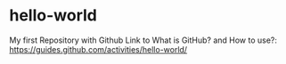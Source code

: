 # hello-world
My first Repository with Github
Link to What is GitHub? and How to use?: https://guides.github.com/activities/hello-world/
